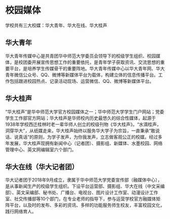 # 校园媒体
学校共有三大校媒：华大青年、华大在线、华大桂声

## 华大青年
华大青年传媒中心是共青团华中师范大学委员会领导下的校级学生组织、校园媒体，是校团委开展宣传思想工作的重要依托，是青年学子获取资讯、交流思想的重要平台，是培养学生传媒骨干的重要阵地。华大青年传媒中心以华大青年网、华大青年微信公众号、QQ、微博等新媒体平台为载体，构建立体的信息传播平台。工作包括跟进校园热点、记录活动现场、运营微信、QQ、微博等新媒体平台。

## 华大桂声
“华大桂声”是华中师范大学官方校园媒体之一；华中师范大学学生门户网站；党委学生工作部官方网站；华大桂声是华师校内历史最悠久的综合性媒体，起源于1938年学校西迁桂林时老一辈华师人创立的校级刊物《华大桂声》。“水滴桂声，洞穿华大”，从纸媒走来，华大桂声始终以服务华大学子为宗旨，一直秉承“敢说话、说真话”的原则，为学子发声，为你我发声，立志做客观公正的校媒。经过多年发展，华大桂声现拥有新闻中心（记者团）、摄影组、新媒体、水墨校园、网络管理中心、英文网编辑室六个部门。

## 华大在线（华大记者团）
华大记者团于2018年9月成立，隶属于华中师范大学党委宣传部（融媒体中心），是从事新闻生产的校级学生组织。下设平台运营部、摄影组、华大在线（中文采编部）、英文采编部、秘书处、广播台、电视台、图片设计工作室、动漫设计工作室、社交传播部等10个部门，在专业老师的指导下，参与运营学校官方融媒体矩阵平台，以及时的发布、多彩的资讯、多样的功能服务师生校友，丰富校园文化，践行网络育人。
